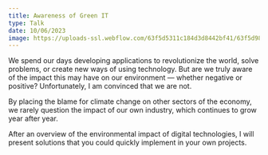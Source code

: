 ```yaml
---
title: Awareness of Green IT
type: Talk
date: 10/06/2023
image: https://uploads-ssl.webflow.com/63f5d5311c184d3d8442bf41/63f5d98cba3b8ab5fadf5583_Acobi-logo-white.svg
---
```


We spend our days developing applications to revolutionize the world, solve problems, or create new ways of using technology. But are we truly aware of the impact this may have on our environment — whether negative or positive? Unfortunately, I am convinced that we are not.

By placing the blame for climate change on other sectors of the economy, we rarely question the impact of our own industry, which continues to grow year after year.

After an overview of the environmental impact of digital technologies, I will present solutions that you could quickly implement in your own projects.
